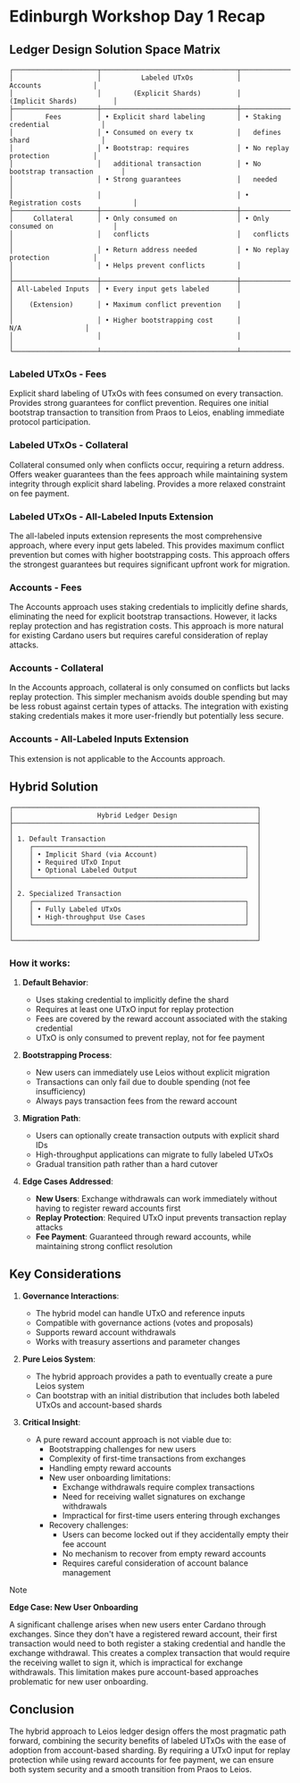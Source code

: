 # Edinburgh Workshop Day 1 Recap

## Ledger Design Solution Space Matrix

```
┌─────────────────────┬──────────────────────────────────┬──────────────────────────────────┐
│                     │          Labeled UTxOs           │             Accounts             │
│                     │        (Explicit Shards)         │        (Implicit Shards)         │
├─────────────────────┼──────────────────────────────────┼──────────────────────────────────┤
│        Fees         │ • Explicit shard labeling        │ • Staking credential             │
│                     │ • Consumed on every tx           │   defines shard                  │
│                     │ • Bootstrap: requires            │ • No replay protection           │
│                     │   additional transaction         │ • No bootstrap transaction       │
│                     │ • Strong guarantees              │   needed                         │
│                     │                                  │ • Registration costs             │
├─────────────────────┼──────────────────────────────────┼──────────────────────────────────┤
│     Collateral      │ • Only consumed on               │ • Only consumed on               │
│                     │   conflicts                      │   conflicts                      │
│                     │ • Return address needed          │ • No replay protection           │
│                     │ • Helps prevent conflicts        │                                  │
├─────────────────────┼──────────────────────────────────┼──────────────────────────────────┤
│ All-Labeled Inputs  │ • Every input gets labeled       │                                  │
│    (Extension)      │ • Maximum conflict prevention    │                                  │
│                     │ • Higher bootstrapping cost      │               N/A                │
│                     │                                  │                                  │
└─────────────────────┴──────────────────────────────────┴──────────────────────────────────┘
```

### Labeled UTxOs - Fees
Explicit shard labeling of UTxOs with fees consumed on every transaction. Provides strong guarantees for conflict prevention. Requires one initial bootstrap transaction to transition from Praos to Leios, enabling immediate protocol participation.

### Labeled UTxOs - Collateral
Collateral consumed only when conflicts occur, requiring a return address. Offers weaker guarantees than the fees approach while maintaining system integrity through explicit shard labeling. Provides a more relaxed constraint on fee payment.

### Labeled UTxOs - All-Labeled Inputs Extension
The all-labeled inputs extension represents the most comprehensive approach, where every input gets labeled. This provides maximum conflict prevention but comes with higher bootstrapping costs. This approach offers the strongest guarantees but requires significant upfront work for migration.

### Accounts - Fees
The Accounts approach uses staking credentials to implicitly define shards, eliminating the need for explicit bootstrap transactions. However, it lacks replay protection and has registration costs. This approach is more natural for existing Cardano users but requires careful consideration of replay attacks.

### Accounts - Collateral
In the Accounts approach, collateral is only consumed on conflicts but lacks replay protection. This simpler mechanism avoids double spending but may be less robust against certain types of attacks. The integration with existing staking credentials makes it more user-friendly but potentially less secure.

### Accounts - All-Labeled Inputs Extension
This extension is not applicable to the Accounts approach.

## Hybrid Solution

```
┌─────────────────────────────────────────────────────────────┐
│                     Hybrid Ledger Design                    │
├─────────────────────────────────────────────────────────────┤
│                                                             │
│ 1. Default Transaction                                      │
│    ┌─────────────────────────────────────────────────────┐  │
│    │ • Implicit Shard (via Account)                      │  │
│    │ • Required UTxO Input                               │  │
│    │ • Optional Labeled Output                           │  │
│    └─────────────────────────────────────────────────────┘  │
│                                                             │
│ 2. Specialized Transaction                                  │
│    ┌─────────────────────────────────────────────────────┐  │
│    │ • Fully Labeled UTxOs                               │  │
│    │ • High-throughput Use Cases                         │  │
│    └─────────────────────────────────────────────────────┘  │
│                                                             │
└─────────────────────────────────────────────────────────────┘
```

### How it works:

1. **Default Behavior**: 
   - Uses staking credential to implicitly define the shard
   - Requires at least one UTxO input for replay protection
   - Fees are covered by the reward account associated with the staking credential
   - UTxO is only consumed to prevent replay, not for fee payment

2. **Bootstrapping Process**:
   - New users can immediately use Leios without explicit migration
   - Transactions can only fail due to double spending (not fee insufficiency)
   - Always pays transaction fees from the reward account

3. **Migration Path**:
   - Users can optionally create transaction outputs with explicit shard IDs
   - High-throughput applications can migrate to fully labeled UTxOs
   - Gradual transition path rather than a hard cutover

4. **Edge Cases Addressed**:
   - **New Users**: Exchange withdrawals can work immediately without having to register reward accounts first
   - **Replay Protection**: Required UTxO input prevents transaction replay attacks
   - **Fee Payment**: Guaranteed through reward accounts, while maintaining strong conflict resolution

## Key Considerations

1. **Governance Interactions**:
   - The hybrid model can handle UTxO and reference inputs
   - Compatible with governance actions (votes and proposals)
   - Supports reward account withdrawals
   - Works with treasury assertions and parameter changes

2. **Pure Leios System**:
   - The hybrid approach provides a path to eventually create a pure Leios system
   - Can bootstrap with an initial distribution that includes both labeled UTxOs and account-based shards

3. **Critical Insight**:
   - A pure reward account approach is not viable due to:
     - Bootstrapping challenges for new users
     - Complexity of first-time transactions from exchanges
     - Handling empty reward accounts
     - New user onboarding limitations:
       - Exchange withdrawals require complex transactions
       - Need for receiving wallet signatures on exchange withdrawals
       - Impractical for first-time users entering through exchanges
     - Recovery challenges:
       - Users can become locked out if they accidentally empty their fee account
       - No mechanism to recover from empty reward accounts
       - Requires careful consideration of account balance management


> [!NOTE]
> 
> **Edge Case: New User Onboarding**
> 
> A significant challenge arises when new users enter Cardano through exchanges. Since they don't have a registered reward account, their first transaction would need to both register a staking credential and handle the exchange withdrawal. This creates a complex transaction that would require the receiving wallet to sign it, which is impractical for exchange withdrawals. This limitation makes pure account-based approaches problematic for new user onboarding.


## Conclusion

The hybrid approach to Leios ledger design offers the most pragmatic path forward, combining the security benefits of labeled UTxOs with the ease of adoption from account-based sharding. By requiring a UTxO input for replay protection while using reward accounts for fee payment, we can ensure both system security and a smooth transition from Praos to Leios.

